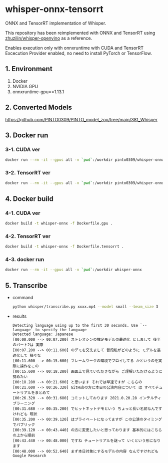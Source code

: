 # whisper-onnx-tensorrt
ONNX and TensorRT implementation of Whisper.

This repository has been reimplemented with ONNX and TensorRT using [zhuzilin/whisper-openvino](https://github.com/zhuzilin/whisper-openvino) as a reference.

Enables execution only with onnxruntime with CUDA and TensorRT Excecution Provider enabled, no need to install PyTorch or TensorFlow.

## 1. Environment
1. Docker
2. NVIDIA GPU
3. onnxruntime-gpu==1.13.1

## 2. Converted Models
https://github.com/PINTO0309/PINTO_model_zoo/tree/main/381_Whisper

## 3. Docker run
### 3-1. CUDA ver
```bash
docker run --rm -it --gpus all -v `pwd`:/workdir pinto0309/whisper-onnx-cuda
```
### 3-2. TensorRT ver
```bash
docker run --rm -it --gpus all -v `pwd`:/workdir pinto0309/whisper-onnx-tensorrt
```

## 4. Docker build
### 4-1. CUDA ver
```bash
docker build -t whisper-onnx -f Dockerfile.gpu .
```
### 4-2. TensorRT ver
```bash
docker build -t whisper-onnx -f Dockerfile.tensorrt .
```
### 4-3. docker run
```bash
docker run --rm -it --gpus all -v `pwd`:/workdir whisper-onnx
```

## 5. Transcribe
- command
    ```bash
    python whisper/transcribe.py xxxx.mp4 --model small --beam_size 3
    ```
- results
    ```
    Detecting language using up to the first 30 seconds. Use `--language` to specify the language
    Detected language: Japanese
    [00:00.000 --> 00:07.200] ストレオシンの推定モデルの最適化 としまして 後半のパート2は 実際
    [00:07.200 --> 00:11.600] のデモを交えまして 普段私がどのように モデルを最適化して 様々な
    [00:11.600 --> 00:15.600] フレームワークの環境でプロイしてる かというのを実際に操作をこの
    [00:15.600 --> 00:18.280] 画面上で見ていただきながら ご理解いただけるように努めたい
    [00:18.280 --> 00:21.600] と思います それでは早速ですが こちらの
    [00:21.600 --> 00:26.320] GitHubの方に本日の公演内容について は すべてチュートリアルをまとめて
    [00:26.320 --> 00:31.680] コミットしております 2021.0.20.28 インテルティブラーニング
    [00:31.680 --> 00:35.200] でヒットネットデモという ちょっと長い名前なんですけれども 現状
    [00:35.200 --> 00:39.120] はプライベートになってますが この公演のタイミングでパブリック
    [00:39.120 --> 00:43.440] の方に変更したいと思っております 基本的にはこちらの上から順前
    [00:43.440 --> 00:48.000] ですね チュートリアルを謎って いくという形になります
    [00:48.000 --> 00:52.640] まず本日対象にするモデルの内容 なんですけれども Google Research
    ```
